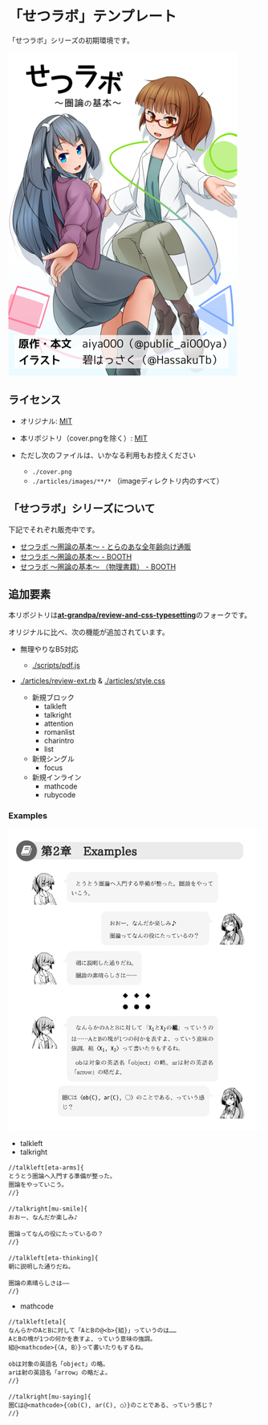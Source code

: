 # 「せつラボ」テンプレート

「せつラボ」シリーズの初期環境です。

![](./cover.png)

## ライセンス

- オリジナル: [MIT](./LICENSE.org)

- 本リポジトリ（cover.pngを除く）: [MIT](./LICENSE)
- ただし次のファイルは、いかなる利用もお控えください
    - `./cover.png`
    - `./articles/images/**/*` （imageディレクトリ内のすべて）

## 「せつラボ」シリーズについて

下記でそれぞれ販売中です。

- [せつラボ ～圏論の基本～ - とらのあな全年齢向け通販](https://ec.toranoana.shop/tora/ec/item/040030721516)
- [せつラボ 〜圏論の基本〜 - BOOTH](https://aiya000.booth.pm/items/1298622)
- [せつラボ ～圏論の基本～ （物理書籍） - BOOTH](https://aiya000.booth.pm/items/1316747)

## 追加要素

本リポジトリは[__at-grandpa/review-and-css-typesetting__](https://github.com/at-grandpa/review-and-css-typesetting)のフォークです。

オリジナルに比べ、次の機能が追加されています。

- 無理やりなB5対応
    - [./scripts/pdf.js](./scripts/pdf.js)

- [./articles/review-ext.rb](./articles/review-ext.rb) & [./articles/style.css](./articles/style.css)
    - 新規ブロック
        - talkleft
        - talkright
        - attention
        - romanlist
        - charintro
        - list
    - 新規シングル
        - focus
    - 新規インライン
        - mathcode
        - rubycode

### Examples

![](./examples.png)

- talkleft
- talkright

```review
//talkleft[eta-arms]{
とうとう圏論へ入門する準備が整った。
圏論をやっていこう。
//}

//talkright[mu-smile]{
おおー、なんだか楽しみ♪

圏論ってなんの役にたっているの？
//}

//talkleft[eta-thinking]{
朝に説明した通りだね。

圏論の素晴らしさは――
//}
```

- mathcode

```review
//talkleft[eta]{
なんらかのAとBに対して「AとBの@<b>{組}」っていうのは……
AとBの塊が1つの何かを表すよ、っていう意味の強調。
組@<mathcode>{〈A, B〉}って書いたりもするね。

obは対象の英語名「object」の略。
arは射の英語名「arrow」の略だよ。
//}

//talkright[mu-saying]{
圏Cは@<mathcode>{〈ob(C), ar(C), ○〉}のことである、っていう感じ？
//}
```

